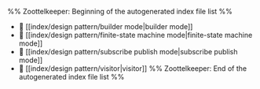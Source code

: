 %% Zoottelkeeper: Beginning of the autogenerated index file list  %%
- 📄 [[index/design pattern/builder mode|builder mode]]
- 📄 [[index/design pattern/finite-state machine mode|finite-state machine mode]]
- 📄 [[index/design pattern/subscribe publish mode|subscribe publish mode]]
- 📄 [[index/design pattern/visitor|visitor]]
%% Zoottelkeeper: End of the autogenerated index file list  %%
